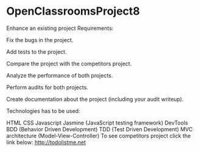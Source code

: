 # OpenClassroomsProject8
Enhance an existing project
Requirements:

Fix the bugs in the project.

Add tests to the project.

Compare the project with the competitors project.

Analyze the performance of both projects.

Perform audits for both projects.

Create documentation about the project (including your audit writeup).

Technologies has to be used:

HTML
CSS
Javascript
Jasmine (JavaScript testing framework)
DevTools
BDD (Behavior Driven Development)
TDD (Test Driven Development)
MVC architecture (Model-View-Controller)
To see competitors project click the link below:
http://todolistme.net
